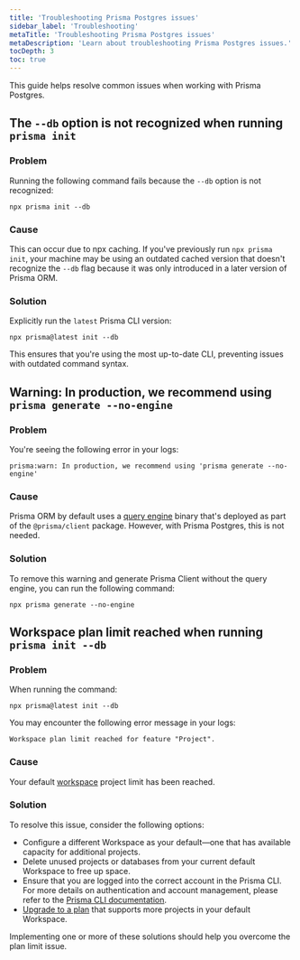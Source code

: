 ```yaml
---
title: 'Troubleshooting Prisma Postgres issues'
sidebar_label: 'Troubleshooting'
metaTitle: 'Troubleshooting Prisma Postgres issues'
metaDescription: 'Learn about troubleshooting Prisma Postgres issues.'
tocDepth: 3
toc: true
---
```


This guide helps resolve common issues when working with Prisma Postgres.

## The `--db` option is not recognized when running `prisma init`

### Problem

Running the following command fails because the `--db` option is not recognized:

```terminal
npx prisma init --db
```

### Cause

This can occur due to npx caching. If you've previously run `npx prisma init`, your machine may be using an outdated cached version that doesn't recognize the `--db` flag because it was only introduced in a later version of Prisma ORM.

### Solution

Explicitly run the `latest` Prisma CLI version:

```terminal
npx prisma@latest init --db
```

This ensures that you're using the most up-to-date CLI, preventing issues with outdated command syntax.

## Warning: In production, we recommend using `prisma generate --no-engine`

### Problem

You're seeing the following error in your logs:

```
prisma:warn: In production, we recommend using 'prisma generate --no-engine'
```

### Cause

Prisma ORM by default uses a [query engine](/orm/overview/) binary that's deployed as part of the `@prisma/client` package. However, with Prisma Postgres, this is not needed.

### Solution

To remove this warning and generate Prisma Client without the query engine, you can run the following command:

```
npx prisma generate --no-engine
```

## Workspace plan limit reached when running `prisma init --db`

### Problem

When running the command:

```terminal
npx prisma@latest init --db
```

You may encounter the following error message in your logs:

```
Workspace plan limit reached for feature "Project".
```

### Cause

Your default [workspace](/platform/about#workspace) project limit has been reached.

### Solution

To resolve this issue, consider the following options:

- Configure a different Workspace as your default—one that has available capacity for additional projects.
- Delete unused projects or databases from your current default Workspace to free up space.
- Ensure that you are logged into the correct account in the Prisma CLI. For more details on authentication and account management, please refer to the [Prisma CLI documentation](/platform/platform-cli/commands#authentication).
- [Upgrade to a plan](/platform/about#billing) that supports more projects in your default Workspace.

Implementing one or more of these solutions should help you overcome the plan limit issue.
